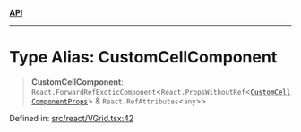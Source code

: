 [**API**](../../API.md)

***

# Type Alias: CustomCellComponent

> **CustomCellComponent**: `React.ForwardRefExoticComponent`\<`React.PropsWithoutRef`\<[`CustomCellComponentProps`](../interfaces/CustomCellComponentProps.md)\> & `React.RefAttributes`\<`any`\>\>

Defined in: [src/react/VGrid.tsx:42](https://github.com/inokawa/virtua/blob/f141590c318c92fb814be380223b1e62dac03ace/src/react/VGrid.tsx#L42)
